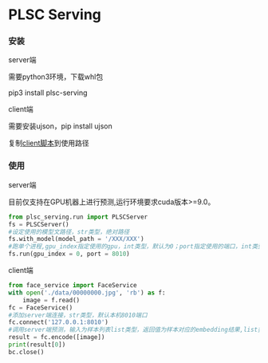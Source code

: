 # PLSC Serving

### 安装

server端

需要python3环境，下载whl包

pip3 install plsc-serving

client端

需要安装ujson，pip install ujson

复制[client脚本](./serving/client/face_service/face_service.py)到使用路径

### 使用

server端

目前仅支持在GPU机器上进行预测,运行环境要求cuda版本>=9.0。

```python
from plsc_serving.run import PLSCServer
fs = PLSCServer()
#设定使用的模型文路径，str类型，绝对路径
fs.with_model(model_path = '/XXX/XXX')
#跑单个进程,gpu_index指定使用的gpu，int类型，默认为0；port指定使用的端口，int类型，默认为8866
fs.run(gpu_index = 0, port = 8010)
```

client端

```python
from face_service import FaceService
with open('./data/00000000.jpg', 'rb') as f:
    image = f.read()
fc = FaceService()
#添加server端连接，str类型，默认本机8010端口
fc.connect('127.0.0.1:8010')
#调用server端预测，输入为样本列表list类型，返回值为样本对应的embedding结果,list类型，shape为 batch size * embedding size
result = fc.encode([image])
print(result[0])
bc.close()
```
